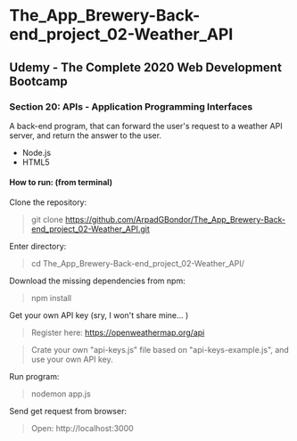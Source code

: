 # The_App_Brewery-Back-end_project_02-Weather_API

## Udemy - The Complete 2020 Web Development Bootcamp
### Section 20: APIs - Application Programming Interfaces
A back-end program, that can forward the user's request to a weather API server, and return the answer to the user.
 - Node.js
 - HTML5

#### How to run: (from terminal)
 Clone the repository: 
 > git clone https://github.com/ArpadGBondor/The_App_Brewery-Back-end_project_02-Weather_API.git
 
 Enter directory:
 > cd The_App_Brewery-Back-end_project_02-Weather_API/
 
 Download the missing dependencies from npm: 
 > npm install
 
 Get your own API key (sry, I won't share mine... )
 > Register here: https://openweathermap.org/api
 
 > Crate your own "api-keys.js" file based on "api-keys-example.js", and use your own API key.
 
 Run program: 
 > nodemon app.js
 
 Send get request from browser:
 > Open: http://localhost:3000

